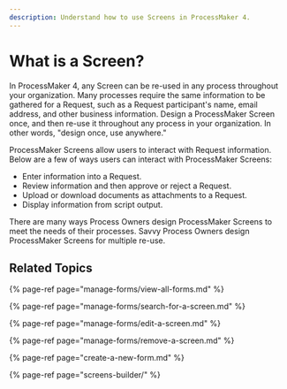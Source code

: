 ```yaml
---
description: Understand how to use Screens in ProcessMaker 4.
---
```


# What is a Screen?

In ProcessMaker 4, any Screen can be re-used in any process throughout your organization. Many processes require the same information to be gathered for a Request, such as a Request participant's name, email address, and other business information. Design a ProcessMaker Screen once, and then re-use it throughout any process in your organization. In other words, "design once, use anywhere."

ProcessMaker Screens allow users to interact with Request information. Below are a few of ways users can interact with ProcessMaker Screens:

* Enter information into a Request.
* Review information and then approve or reject a Request.
* Upload or download documents as attachments to a Request.
* Display information from script output.

There are many ways Process Owners design ProcessMaker Screens to meet the needs of their processes. Savvy Process Owners design ProcessMaker Screens for multiple re-use.

## Related Topics

{% page-ref page="manage-forms/view-all-forms.md" %}

{% page-ref page="manage-forms/search-for-a-screen.md" %}

{% page-ref page="manage-forms/edit-a-screen.md" %}

{% page-ref page="manage-forms/remove-a-screen.md" %}

{% page-ref page="create-a-new-form.md" %}

{% page-ref page="screens-builder/" %}

